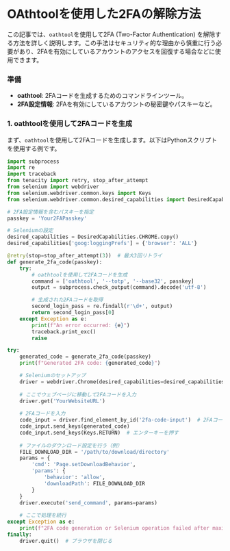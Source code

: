 # OAthtoolを使用した2FAの解除方法

この記事では、`oathtool`を使用して2FA (Two-Factor Authentication) を解除する方法を詳しく説明します。この手法はセキュリティ的な理由から慎重に行う必要があり、2FAを有効にしているアカウントのアクセスを回復する場合などに使用できます。

### 準備

- **oathtool**: 2FAコードを生成するためのコマンドラインツール。
- **2FA設定情報**: 2FAを有効にしているアカウントの秘密鍵やパスキーなど。

### 1. oathtoolを使用して2FAコードを生成

まず、`oathtool`を使用して2FAコードを生成します。以下はPythonスクリプトを使用する例です。

```python
import subprocess
import re
import traceback
from tenacity import retry, stop_after_attempt
from selenium import webdriver
from selenium.webdriver.common.keys import Keys
from selenium.webdriver.common.desired_capabilities import DesiredCapabilities

# 2FA設定情報を含むパスキーを指定
passkey = 'Your2FAPasskey'

# Seleniumの設定
desired_capabilities = DesiredCapabilities.CHROME.copy()
desired_capabilities['goog:loggingPrefs'] = {'browser': 'ALL'}

@retry(stop=stop_after_attempt(3))  # 最大3回リトライ
def generate_2fa_code(passkey):
    try:
        # oathtoolを使用して2FAコードを生成
        command = ['oathtool', '--totp', '--base32', passkey]
        output = subprocess.check_output(command).decode('utf-8')

        # 生成された2FAコードを取得
        second_login_pass = re.findall(r'\d+', output)
        return second_login_pass[0]
    except Exception as e:
        print(f"An error occurred: {e}")
        traceback.print_exc()
        raise

try:
    generated_code = generate_2fa_code(passkey)
    print(f"Generated 2FA code: {generated_code}")

    # Seleniumのセットアップ
    driver = webdriver.Chrome(desired_capabilities=desired_capabilities)
    
    # ここでウェブページに移動して2FAコードを入力
    driver.get('YourWebsiteURL')
    
    # 2FAコードを入力
    code_input = driver.find_element_by_id('2fa-code-input')  # 2FAコード入力フィールドの要素を特定
    code_input.send_keys(generated_code)
    code_input.send_keys(Keys.RETURN)  # エンターキーを押す
    
    # ファイルのダウンロード設定を行う（例）
    FILE_DOWNLOAD_DIR = '/path/to/download/directory'
    params = {
        'cmd': 'Page.setDownloadBehavior', 
        'params': {
            'behavior': 'allow',
            'downloadPath': FILE_DOWNLOAD_DIR
        }
    }
    driver.execute('send_command', params=params)
    
    # ここで処理を続行
except Exception as e:
    print(f"2FA code generation or Selenium operation failed after maximum retries. Error: {e}")
finally:
    driver.quit()  # ブラウザを閉じる

```
